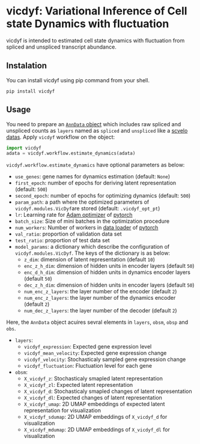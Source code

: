 # vicdyf: Variational Inference of Cell state Dynamics with fluctuation
vicdyf is intended to estimated cell state dynamics with fluctuation from spliced and unspliced transcript abundance.

## Instalation
You can install vicdyf using pip command from your shell.
```shell
pip install vicdyf
```

## Usage
You need to prepare an [`AnnData` object](https://anndata.readthedocs.io/en/latest/) which includes raw spliced and unspliced counts as `layers` named  as `spliced` and `unspliced` like a [scvelo datas](https://scvelo.readthedocs.io/Pancreas/). Apply `vicdyf` workflow on the object:

```python
import vicdyf
adata = vicdyf.workflow.estimate_dynamics(adata)
```

`vicdyf.workflow.estimate_dynamics` have optional parameters as below:
- `use_genes`: gene names for dynamics estimation (default: `None`)
- `first_epoch`: number of epochs for deriving latent representation (default: `500`)
- `second_epoch`: number of epochs for optimizing dynamics (default: `500`)
- `param_path`: a path where the optimized parameters of `vicdyf.modules.VicDyf`are stored (default: `.vicdyf_opt_pt`)
- `lr`: Learning rate for [Adam optimizer](https://pytorch.org/docs/stable/generated/torch.optim.Adam.html#torch.optim.Adam) of [pytorch](https://pytorch.org)
- `batch_size`: Size of mini batches in the optimization procedure
- `num_workers`: Number of workers in [data loader](https://pytorch.org/docs/stable/data.html) of [pytorch](https://pytorch.org)
- `val_ratio`: proportion of validation data set
- `test_ratio`: proportion of test data set
- `model_params`: a dictionary which describe the configuration of `vicdyf.modules.VicDyf`. The keys of the dictionary is as below:
  - `z_dim`: dimension of latent representation (default `10`)
  - `enc_z_h_dim`: dimension of hidden units in encoder layers (default `50`)
  - `enc_d_h_dim`: dimension of hidden units in dynamics encoder layers (default `50`)
  - `dec_z_h_dim`: dimension of hidden units in encoder layers (default `50`)
  - `num_enc_z_layers`: the layer number of the encoder (default `2`)
  - `num_enc_z_layers`: the layer number of the dynamics encoder (default `2`)
  - `num_dec_z_layers`: the layer number of the decoder (default `2`)


Here, the `AnnData` object acuires sevral elements in `layers`, `obsm`, `obsp` and `obs`.
- `layers`: 
  - `vicdyf_expression`: Expected gene expression level
  - `vicdyf_mean_velocity`: Expected gene expression change
  - `vicdyf_velocity`: Stochasticaly sampled  gene expression change
  - `vicdyf_fluctuation`: Fluctuation level for each gene
- `obsm`:
  - `X_vicdyf_z`: Stochasticaly smapled latent representation
  - `X_vicdyf_zl`: Expected latent representation
  - `X_vicdyf_d`: Stochasticaly smapled changes of latent representation
  - `X_vicdyf_dl`: Expected changes of latent representation
  - `X_vicdyf_umap`: 2D UMAP embeddings of expected latent representation for visualization
  - `X_vicdyf_sdumap`: 2D UMAP embeddings of `X_vicdyf_d` for visualization
  - `X_vicdyf_mdumap`: 2D UMAP embeddings of `X_vicdyf_dl` for visualization

